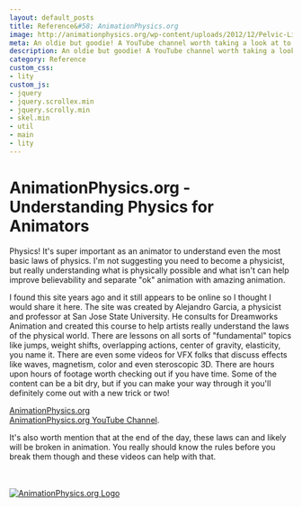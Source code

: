 ```yaml
---
layout: default_posts
title: Reference&#58; AnimationPhysics.org
image: http://animationphysics.org/wp-content/uploads/2012/12/Pelvic-List.jpg
meta: An oldie but goodie! A YouTube channel worth taking a look at to really understand Physics, geared towards Animators!
description: An oldie but goodie! A YouTube channel worth taking a look at to really understand Physics, geared towards Animators!
category: Reference
custom_css:
- lity
custom_js:
- jquery
- jquery.scrollex.min
- jquery.scrolly.min
- skel.min
- util
- main
- lity
---
```

<h1 class="major">AnimationPhysics.org - Understanding Physics for Animators</h1>
Physics! It's super important as an animator to understand even the most basic laws of physics. I'm not suggesting you need to become a physicist, but really understanding what is physically possible and what isn't can help improve believability and separate "ok" animation with amazing animation. 

I found this site years ago and it still appears to be online so I thought I would share it here. The site was created by Alejandro Garcia, a physicist and professor at San Jose State University. He consults for Dreamworks Animation and created this course to help artists really understand the laws of the physical world. There are lessons on all sorts of "fundamental" topics like jumps, weight shifts, overlapping actions, center of gravity, elasticity, you name it. There are even some videos for VFX folks that discuss effects like waves, magnetism, color and even steroscopic 3D. There are hours upon hours of footage worth checking out if you have time. Some of the content can be a bit dry, but if you can make your way through it you'll definitely come out with a new trick or two!

[AnimationPhysics.org](http://animationphysics.org/)  
[AnimationPhysics.org YouTube Channel](https://www.youtube.com/user/AlejandroLuisGarcia/videos).   


It's also worth mention that at the end of the day, these laws can and likely will be broken in animation. You really should know the rules before you break them though and these videos can help with that. 


<br />
<br />

<div>
    <span class="image fit_half">
        <a href ="http://animationphysics.org/"><img src="http://animationphysics.org/wp-content/uploads/2012/12/Pelvic-List.jpg" alt="AnimationPhysics.org Logo"/></a>
    </span>
</div>









